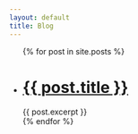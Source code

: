 ```yaml
---
layout: default
title: Blog
---
```


<ul>
  {% for post in site.posts %}
    <li>
      <h1><a href="{{ post.url }}">{{ post.title }}</a></h1>
      {{ post.excerpt }}
    </li>
  {% endfor %}
</ul>
